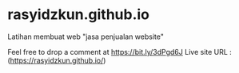 # rasyidzkun.github.io

Latihan membuat web "jasa penjualan website"

Feel free to drop a comment at https://bit.ly/3dPgd6J
Live site URL : (https://rasyidzkun.github.io/)
